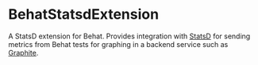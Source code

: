 BehatStatsdExtension
====================

A StatsD extension for Behat.
Provides integration with [StatsD](https://github.com/etsy/statsd/) for sending metrics from Behat tests
for graphing in a backend service such as
[Graphite](http://graphite.readthedocs.org/).

